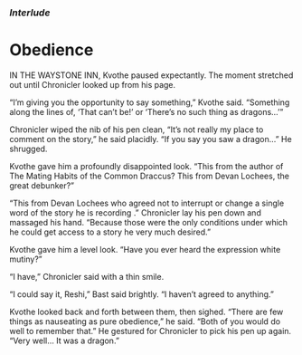 ### *Interlude*

# Obedience

IN THE WAYSTONE INN, Kvothe paused expectantly. The moment stretched out until Chronicler looked up from his page.

“I’m giving you the opportunity to say something,” Kvothe said. “Something along the lines of, ‘That can’t be!’ or ‘There’s no such thing as dragons…’”

Chronicler wiped the nib of his pen clean, “It’s not really my place to comment on the story,” he said placidly. “If you say you saw a dragon…” He shrugged.

Kvothe gave him a profoundly disappointed look. “This from the author of The Mating Habits of the Common Draccus? This from Devan Lochees, the great debunker?”

“This from Devan Lochees who agreed not to interrupt or change a single word of the story he is recording .” Chronicler lay his pen down and massaged his hand. “Because those were the only conditions under which he could get access to a story he very much desired.”

Kvothe gave him a level look. “Have you ever heard the expression white mutiny?”

“I have,” Chronicler said with a thin smile.

“I could say it, Reshi,” Bast said brightly. “I haven’t agreed to anything.”

Kvothe looked back and forth between them, then sighed. “There are few things as nauseating as pure obedience,” he said. “Both of you would do well to remember that.” He gestured for Chronicler to pick his pen up again. “Very well… It was a dragon.”
